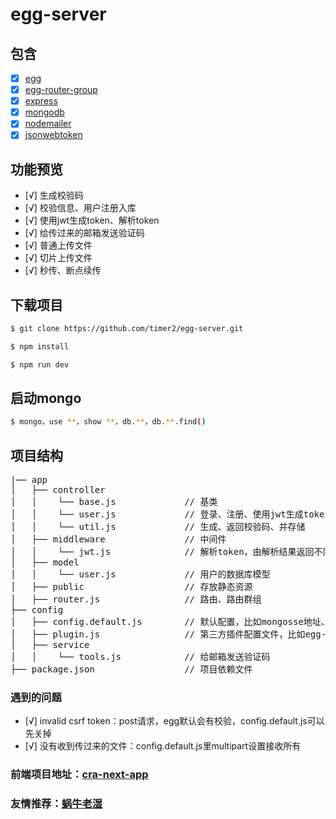 # egg-server

## 包含

- [x] [egg](https://eggjs.org/zh-cn/intro/quickstart.html)
- [x] [egg-router-group](https://github.com/zzzs/egg-router-group)
- [x] [express](http://www.expressjs.com.cn/)
- [x] [mongodb](http://www.runoob.com/mongodb/mongodb-tutorial.html)
- [x] [nodemailer](http://nodemailer.com/smtp/well-known/)
- [x] [jsonwebtoken](https://www.npmjs.com/package/jsonwebtoken)

## 功能预览
- [√] 生成校验码
- [√] 校验信息、用户注册入库
- [√] 使用jwt生成token、解析token
- [√] 给传过来的邮箱发送验证码
- [√] 普通上传文件
- [√] 切片上传文件
- [√] 秒传、断点续传

## 下载项目

```sh
$ git clone https://github.com/timer2/egg-server.git
```
```sh
$ npm install
```
```sh
$ npm run dev
```
## 启动mongo

```sh
$ mongo，use **，show **，db.**，db.**.find() 
```
## 项目结构
<pre>
|── app                          
│   ├── controller               
│   │    └── base.js             // 基类
│   │    └── user.js             // 登录、注册、使用jwt生成token
│   │    └── util.js             // 生成、返回校验码、并存储
│   ├── middleware               // 中间件
│   │    └── jwt.js              // 解析token，由解析结果返回不同状态码
│   ├── model               
│   │    └── user.js             // 用户的数据库模型
│   ├── public                   // 存放静态资源
│   ├── router.js                // 路由、路由群组
├── config
│   ├── config.default.js        // 默认配置，比如mongosse地址、jwt.secret，可直接在app.cinfig访问
│   ├── plugin.js                // 第三方插件配置文件，比如egg-router-group，添加后可以直接使用router.group
│   ├── service               
│   │    └── tools.js            // 给邮箱发送验证码
├── package.json                 // 项目依赖文件
</pre>
### 遇到的问题
- [√] invalid csrf token：post请求，egg默认会有校验，config.default.js可以先关掉
- [√] 没有收到传过来的文件：config.default.js里multipart设置接收所有

### 前端项目地址：[cra-next-app](https://github.com/timer2/cra-next-app)
### 友情推荐：[蜗牛老湿](https://github.com/shengxinjing)


